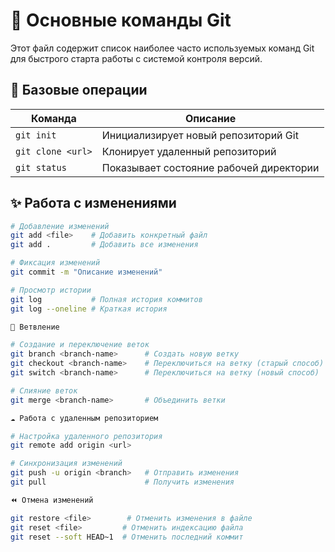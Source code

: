 # 🚀 Основные команды Git

Этот файл содержит список наиболее часто используемых команд Git для быстрого старта работы с системой контроля версий.

## 🔧 Базовые операции

| Команда | Описание |
|---------|----------|
| `git init` | Инициализирует новый репозиторий Git |
| `git clone <url>` | Клонирует удаленный репозиторий |
| `git status` | Показывает состояние рабочей директории |

## ✨ Работа с изменениями

```bash
# Добавление изменений
git add <file>    # Добавить конкретный файл
git add .         # Добавить все изменения

# Фиксация изменений
git commit -m "Описание изменений"

# Просмотр истории
git log           # Полная история коммитов
git log --oneline # Краткая история

🌿 Ветвление

# Создание и переключение веток
git branch <branch-name>      # Создать новую ветку
git checkout <branch-name>    # Переключиться на ветку (старый способ)
git switch <branch-name>      # Переключиться на ветку (новый способ)

# Слияние веток
git merge <branch-name>       # Объединить ветки

☁️ Работа с удаленным репозиторием

# Настройка удаленного репозитория
git remote add origin <url>

# Синхронизация изменений
git push -u origin <branch>   # Отправить изменения
git pull                      # Получить изменения

⏪ Отмена изменений

git restore <file>        # Отменить изменения в файле
git reset <file>         # Отменить индексацию файла
git reset --soft HEAD~1  # Отменить последний коммит
